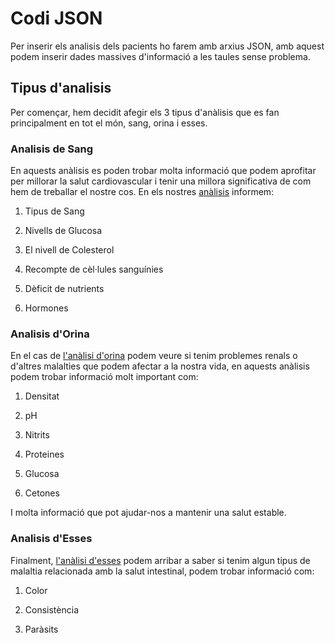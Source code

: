 # Codi JSON

Per inserir els analisis dels pacients ho farem amb arxius JSON, amb aquest podem inserir dades massives d'informació a les taules sense problema.

## Tipus d'analisis

Per començar, hem decidit afegir els 3 tipus d'anàlisis que es fan principalment en tot el món, sang, orina i esses.

### Analisis de Sang

En aquests anàlisis es poden trobar molta informació que podem aprofitar per millorar la salut cardiovascular i tenir una millora significativa de com hem de treballar el nostre cos. En els nostres [anàlisis](analisis_sang.json) informem:

1. Tipus de Sang

2. Nivells de Glucosa

3. El nivell de Colesterol

4. Recompte de cèl·lules sanguínies

5. Dèficit de nutrients

6. Hormones

### Analisis d'Orina

En el cas de [l'anàlisi d'orina](analisis_orina.json) podem veure si tenim problemes renals o d'altres malalties que podem afectar a la nostra vida, en aquests anàlisis podem trobar informació molt important com:

1. Densitat

2. pH

3. Nitrits

4. Proteines

5. Glucosa

6. Cetones

I molta informació que pot ajudar-nos a mantenir una salut estable.

### Analisis d'Esses

Finalment, [l'anàlisi d'esses](analisis_eses.json) podem arribar a saber si tenim algun tipus de malaltia relacionada amb la salut intestinal, podem trobar informació com:

1. Color

2. Consistència

3. Paràsits
